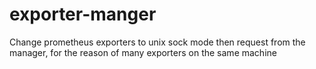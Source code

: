 # exporter-manger
Change prometheus exporters to unix sock mode then request from the manager, for the reason of many exporters on the same machine 
